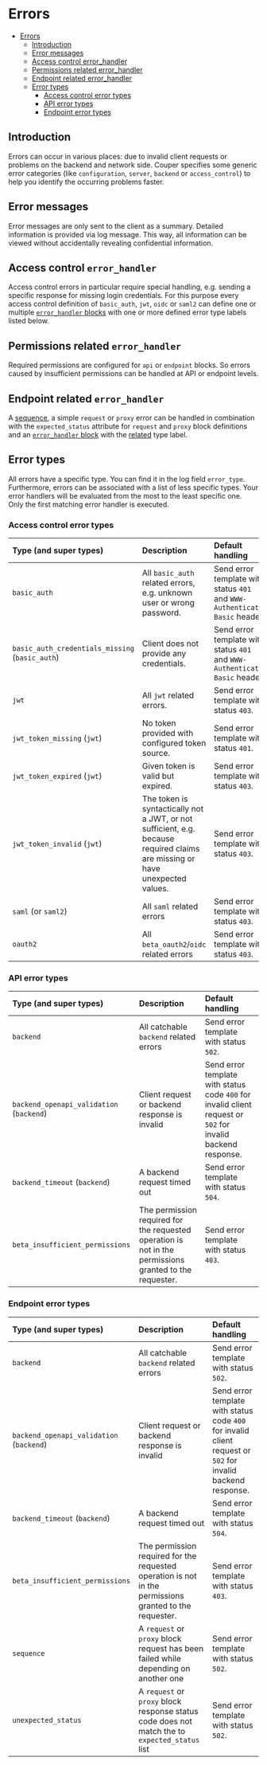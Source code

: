 # Errors

- [Errors](#errors)
  - [Introduction](#introduction)
  - [Error messages](#error-messages)
  - [Access control error_handler](#access-control-error_handler)
  - [Permissions related error_handler](#permissions-related-error_handler)
  - [Endpoint related error_handler](#endpoint-related-error_handler)
  - [Error types](#error-types)
    - [Access control error types](#access-control-error-types)
    - [API error types](#api-error-types)
    - [Endpoint error types](#endpoint-error-types)

## Introduction

Errors can occur in various places: due to invalid client requests or problems on the backend and network side.
Couper specifies some generic error categories (like `configuration`, `server`, `backend` or `access_control`) to help you identify the occurring problems faster.

## Error messages

Error messages are only sent to the client as a summary.
Detailed information is provided via log message. This way, all information can be viewed without accidentally revealing confidential information.

## Access control `error_handler`

Access control errors in particular require special handling, e.g. sending a specific response for missing login credentials.
For this purpose every access control definition of `basic_auth`, `jwt`, `oidc` or `saml2` can define one or multiple [`error_handler` blocks](REFERENCE.md#error-handler-block) with one or more defined error type labels listed below.

## Permissions related `error_handler`

Required permissions are configured for `api` or `endpoint` blocks. So errors caused by insufficient permissions can be handled at API or endpoint levels.

## Endpoint related `error_handler`

A [sequence](REFERENCE.md#endpoint-sequence), a simple `request` or `proxy` error can be handled in combination with the `expected_status` attribute for `request`
and `proxy` block definitions and an [`error_handler` block](REFERENCE.md#error-handler-block) with the [related](#endpoint-error-types) type label.

## Error types

All errors have a specific type. You can find it in the log field `error_type`. Furthermore, errors can be associated with a list of less specific types. Your error handlers will be evaluated from the most to the least specific one. Only the first matching error handler is executed.

### Access control error types

| Type (and super types)                          | Description                                                                                                                  | Default handling                                                            |
|:------------------------------------------------|:-----------------------------------------------------------------------------------------------------------------------------|:----------------------------------------------------------------------------|
| `basic_auth`                                    | All `basic_auth` related errors, e.g. unknown user or wrong password.                                                        | Send error template with status `401` and `WWW-Authenticate: Basic` header. |
| `basic_auth_credentials_missing` (`basic_auth`) | Client does not provide any credentials.                                                                                     | Send error template with status `401` and `WWW-Authenticate: Basic` header. |
| `jwt`                                           | All `jwt` related errors.                                                                                                    | Send error template with status `403`.                                      |
| `jwt_token_missing` (`jwt`)                     | No token provided with configured token source.                                                                              | Send error template with status `401`.                                      |
| `jwt_token_expired` (`jwt`)                     | Given token is valid but expired.                                                                                            | Send error template with status `403`.                                      |
| `jwt_token_invalid` (`jwt`)                     | The token is syntactically not a JWT, or not sufficient, e.g. because required claims are missing or have unexpected values. | Send error template with status `403`.                                      |
| `saml` (or `saml2`)                             | All `saml` related errors                                                                                                    | Send error template with status `403`.                                      |
| `oauth2`                                        | All `beta_oauth2`/`oidc` related errors                                                                                      | Send error template with status `403`.                                      |

### API error types

| Type (and super types)                          | Description                                                                                             | Default handling                                                                                             |
|:------------------------------------------------|:--------------------------------------------------------------------------------------------------------|:-------------------------------------------------------------------------------------------------------------|
| `backend`                                       | All catchable `backend` related errors                                                                  | Send error template with status `502`.                                                                       |
| `backend_openapi_validation` (`backend`)        | Client request or backend response is invalid                                                           | Send error template with status code `400` for invalid client request or `502` for invalid backend response. |
| `backend_timeout` (`backend`)                   | A backend request timed out                                                                             | Send error template with status `504`.                                                                       |
| `beta_insufficient_permissions`                 | The permission required for the requested operation is not in the permissions granted to the requester. | Send error template with status `403`.                                                                       |

### Endpoint error types

| Type (and super types)                          | Description                                                                                             | Default handling                                                                                             |
|:------------------------------------------------|:--------------------------------------------------------------------------------------------------------|:-------------------------------------------------------------------------------------------------------------|
| `backend`                                       | All catchable `backend` related errors                                                                  | Send error template with status `502`.                                                                       |
| `backend_openapi_validation` (`backend`)        | Client request or backend response is invalid                                                           | Send error template with status code `400` for invalid client request or `502` for invalid backend response. |
| `backend_timeout` (`backend`)                   | A backend request timed out                                                                             | Send error template with status `504`.                                                                       |
| `beta_insufficient_permissions`                 | The permission required for the requested operation is not in the permissions granted to the requester. | Send error template with status `403`.                                                                       |
| `sequence`                                      | A `request` or `proxy` block request has been failed while depending on another one                     | Send error template with status `502`.                                                                       |
| `unexpected_status`                             | A `request` or `proxy` block response status code does not match the to `expected_status` list          | Send error template with status `502`.                                                                       |
